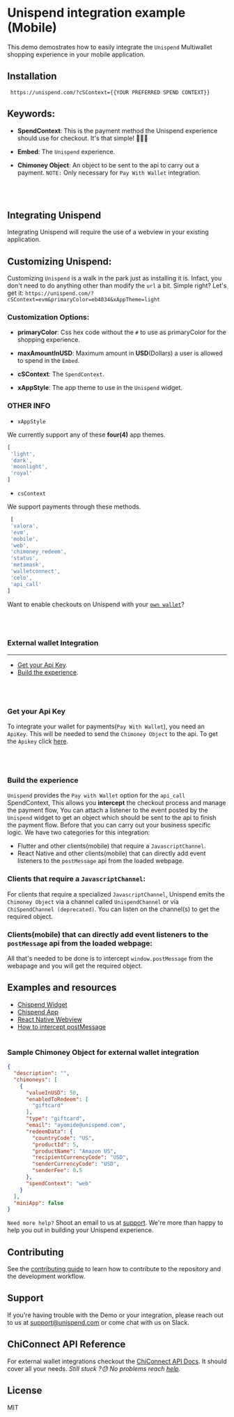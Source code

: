 # Unispend integration example (Mobile)

This demo demostrates how to easily integrate the `Unispend` Multiwallet shopping experience in your mobile application.

## Installation

```
 https://unispend.com/?cSContext={{YOUR PREFERRED SPEND CONTEXT}}
```

## Keywords:

- __SpendContext__: This is the payment method the Unispend experience should use for checkout. It's that simple! 🚀🚀🚀

- __Embed__: The `Unispend` experience.

- __Chimoney Object__: An object to be sent to the api to carry out a payment. `NOTE:` Only necessary for `Pay With Wallet` integration.


<br></br>
## Integrating Unispend

Integrating Unispend will require the use of a webview in your existing application. 

## Customizing Unispend:

Customizing `Unispend` is a walk in the park just as installing it is. Infact, you don't need to do anything other than modify the `url` a bit. Simple right? Let's get it: `https://unispend.com/?cSContext=evm&primaryColor=eb4034&xAppTheme=light`



### Customization Options:

- __primaryColor__: Css hex code without the `#` to use as primaryColor for the shopping experience.

- __maxAmountInUSD__: Maximum amount in __USD__(Dollars) a user is allowed to spend in the `Embed`.
- __cSContext__: The `SpendContext`.
- __xAppStyle__: The app theme to use in the `Unispend` widget.

### OTHER INFO

- `xAppStyle`

We currently support any of these __four(4)__ app themes.

```js
[
 'light',
 'dark', 
 'moonlight',
 'royal'
]
```

- `csContext`

We support payments through these methods.

```js
 [
 'valora', 
 'evm', 
 'mobile',
 'web', 
 'chimoney_redeem',
 'status', 
 'metamask',
 'walletconnect',
 'celo',
 'api_call'
]
```

Want to enable checkouts on Unispend with your [`own wallet`](#ext_wallet)?

<br></br>

### <a name="ext_wallet"></a> **External wallet Integration**

---

- [Get your Api Key](https://chimoney.readme.io/reference/sandbox-environment).
- [Build the experience](#integrate_ext_wallet).

<br></br>
### <a name="get_api_key"></a>  **Get your Api Key**

To integrate your wallet for payments(`Pay With Wallet`), you need an `ApiKey`. This will be needed to send the `Chimoney Object` to the api.
To get the `Apikey` click [here](https://chimoney.readme.io/reference/sandbox-environment).

<br></br>
### <a name="integrate_ext_wallet"></a>  **Build the experience**

`Unispend` provides the `Pay with Wallet` option for the `api_call` SpendContext, This allows you __intercept__ the checkout process and manage the payment flow, You can attach a listener to the event posted by the `Unispend` widget to get an object which should be sent to the api to finish the payment flow. Before that you can carry out your business specific logic. We have two categories for this integration:

- Flutter and other clients(mobile) that require a `JavascriptChannel`.
- React Native and other clients(mobile) that can directly add event listeners to the `postMessage` api from the loaded webpage.


### Clients that require a `JavascriptChannel`:
For clients that require a specialized `JavascriptChannel`, Unispend emits the `Chimoney Object` via a channel called `UnispendChannel` or via `ChiSpendChannel (deprecated)`. You can listen on the channel(s) to get the required object.

### Clients(mobile) that can directly add event listeners to the `postMessage` api from the loaded webpage:
All that's needed to be done is to intercept `window.postMessage` from the webapage and you will get the required object.

## Examples and resources
- [Chispend Widget](https://github.com/Chimoney/chimoney-community-projects/tree/main/submissions/chispend_widget)
- [Chispend App](https://github.com/Chimoney/chimoney-community-projects/tree/main/submissions/chispend_app)
- [React Native Webview](https://reactnative.dev/docs/0.61/webview)
- [How to intercept postMessage](https://stackoverflow.com/questions/68334181/how-to-use-postmessage-in-a-react-native-webview)
<br></br>
### Sample Chimoney Object for external wallet integration

```json
{
  "description": "",
  "chimoneys": [
    {
      "valueInUSD": 50,
      "enabledToRedeem": [
        "giftcard"
      ],
      "type": "giftcard",
      "email": "ayomide@unispemd.com",
      "redeemData": {
        "countryCode": "US",
        "productId": 5,
        "productName": "Amazon US",
        "recipientCurrencyCode": "USD",
        "senderCurrencyCode": "USD",
        "senderFee": 0.5
      },
      "spendContext": "web"
    }
  ],
  "miniApp": false
}
```


`Need more help?`
Shoot an email to us at  [support](mailto:support@unispend.com). We're more than happy to help you out in building your Unispend experience.

## Contributing

See the [contributing guide](CONTRIBUTING.md) to learn how to contribute to the repository and the development workflow.

## Support

If you're having trouble with the Demo or your integration, please reach out to us at <support@unispend.com> or come chat with us on Slack.

## ChiConnect API Reference

For external wallet integrations checkout the [ChiConnect API Docs](https://chimoney.readme.io). It should cover all your needs. _Still stuck ?😓 No problems reach [help](mailto:support@unispend.com)._ 

## License

MIT
